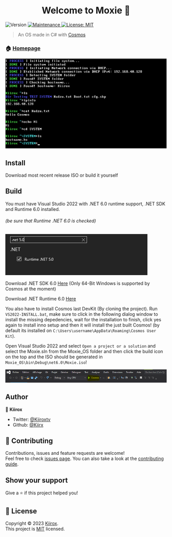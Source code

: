 <h1 align="center">Welcome to Moxie 👋</h1>
<p>
  <img alt="Version" src="https://img.shields.io/badge/version-1.0.1.1-blue.svg?cacheSeconds=2592000" />
  <a href="https://github.com/kefranabg/readme-md-generator/graphs/commit-activity" target="_blank">
    <img alt="Maintenance" src="https://img.shields.io/badge/Maintained%3F-yes-green.svg" />
  </a>
  <a href="https://github.com/Kiirx/Moxie/blob/main/LICENSE" target="_blank">
    <img alt="License: MIT" src="https://img.shields.io/github/license/Kiirx/Moxie" />
  </a>
</p>

> An OS made in C# with [Cosmos](https://github.com/CosmosOS/Cosmos)

### 🏠 [Homepage](https://github.com/Kiirx/Moxie#readme)

![](Images/IMG-03.png)

## Install

Download most recent release ISO or build it yourself

## Build

You must have Visual Studio 2022 with .NET 6.0 runtime support, .NET SDK and Runtime 6.0 installed.

###### (be sure that Runtime .NET 6.0 is checked)

![](Images/IMG-02.png)

Download .NET SDK 6.0 [Here](https://dotnet.microsoft.com/en-us/download/dotnet/) (Only 64-Bit Windows is supported by
Cosmos at the moment)

Download .NET Runtime 6.0 [Here](https://dotnet.microsoft.com/en-us/download/dotnet/)

You also have to install Cosmos last DevKit (By cloning the project).
Run `VS2022-INSTALL.bat`, make sure to click in the following dialog window to install the missing depedencies,
wait for the installation to finish, click yes again to install inno setup and then it will install the just built
Cosmos! (by default its installed on `C:\Users\username\AppData\Roaming\Cosmos User Kit`).

Open Visual Studio 2022 and select `Open a project or a solution` and select the Moxie.sln from the Moxie_OS folder and
then click the build icon on the top and the ISO should be generated in `Moxie_OS\bin\Debug\net6.0\Moxie.iso`!

![](Images/IMG-01.png)

## Author

👤 **Kiirox**

* Twitter: [@Kiiroxtv](https://twitter.com/Kiiroxtv)
* Github: [@Kiirx](https://github.com/Kiirx)

## 🤝 Contributing

Contributions, issues and feature requests are welcome!<br />Feel free to
check [issues page](https://github.com/Kiirx/Moxie/issues). You can also take a look at
the [contributing guide](https://github.com/Kiirx/Moxie/blob/main/CONTRIBUTING.md).

## Show your support

Give a ⭐️ if this project helped you!

## 📝 License

Copyright © 2023 [Kiirox](https://github.com/Kiirx).<br />
This project is [MIT](https://github.com/Kiirx/ProjectOrizonOS/blob/main/LICENSE) licensed.
